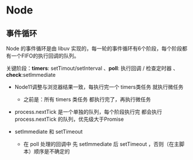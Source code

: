 # Node

## 事件循环

Node 的事件循环是由 libuv 实现的，每一轮的事件循环有6个阶段，每个阶段都有一个FIFO的执行回调的队列。

关键阶段：**timers**: setTimout/setInterval 、**poll**: 执行回调 / 检查定时器 、 **check**:setImmediate 

- Node11调整与浏览器结果一致，每执行完一个  timers类任务 就执行微任务

  - 之前是：所有 timers 类任务 都执行完了，再执行微任务

- process.nextTick 是一个单独的队列，每个阶段执行完 都会执行 process.nextTick 的队列，优先级大于Promise

- setImmediate 和 setTimeout

  - 在 poll 处理的回调中 先 setImmediate 后 setTimeout ，否则（在主脚本）顺序是不确定的

    